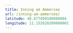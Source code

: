 ```yaml
---
title: Inning am Ammersee
url: /inning-am-ammersee/
latitude: 48.077499100000004
longitude: 11.152620200000001
---
```

